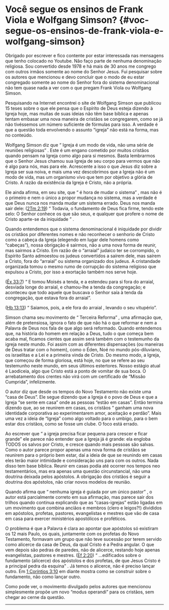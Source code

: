# Você segue os ensinos de Frank Viola e Wolfgang Simson? {#voc-segue-os-ensinos-de-frank-viola-e-wolfgang-simson}

Obrigado por escrever e fico contente por estar interessada nas mensagens que tenho colocado no Youtube. Não faço parte de nenhuma denominação religiosa. Sou convertido desde 1978 e há mais de 30 anos me congrego com outros irmãos somente ao nome do Senhor Jesus. Fui pesquisar sobre os autores que mencionou e devo concluir que o modo de eu estar congregado somente ao nome do Senhor fora do sistema denominacional não tem quase nada a ver com o que pregam Frank Viola ou Wolfgang Simson.

Pesquisando na Internet encontrei o site de Wolfgang Simson que publicou 15 teses sobre o que ele pensa que o Espírito de Deus esteja dizendo à Igreja hoje, mas muitas de suas ideias não têm base bíblica e apenas tentam embasar uma nova maneira de cristãos se congregarem, como se já não tivéssemos um número suficiente de fórmulas para isso. A verdade é que a questão toda envolvendo o assunto “igreja” não está na forma, mas no conteúdo.

Wolfgang Simson diz que “ Igreja é um modo de vida, não uma série de reuniões religiosas” . Este é um engano cometido por muitos cristãos quando pensam na Igreja como algo para si mesmos. Basta lembrarmos que o Senhor Jesus chamou sua Igreja de seu corpo para vermos que não é algo para nós, mas para ele. Acrescente a isso o que Jesus diz sobre a Igreja ser sua noiva, e mais uma vez descobrimos que a Igreja não é um modo de vida, mas um organismo vivo que tem por objetivo a glória de Cristo. A razão da existência da Igreja é Cristo, não a própria.

Ele ainda afirma, em seu site, que “ é hora de mudar o sistema” , mas não é o primeiro e nem o único a propor mudança no sistema, mas a verdade é que Deus nunca nos manda mudar um sistema errado. Deus nos manda sair dele: ([2Tm 2:19](http://bibliaonline.com.br/acf/2tm/2/19)) “ Todavia, o fundamento de Deus fica firme, tendo este selo: O Senhor conhece os que são seus, e qualquer que profere o nome de Cristo aparte-se da iniquidade ” .

Quando entendemos que o sistema denominacional é iniquidade por dividir os cristãos por diferentes nomes e não reconhecer o senhorio de Cristo como a cabeça da Igreja (elegendo em lugar dele homens como “cabeças”), nossa obrigação é sairmos, não a uma nova forma de reunir, mas sairmos a Cristo. Em razão de o “arraial” judaico ter se corrompido, o Espírito Santo admoestou os judeus convertidos a saírem dele, mas saírem a Cristo, fora do “arraial” ou sistema organizado dos judeus. A cristandade organizada tomou o mesmo rumo de corrupção do sistema religioso que expulsou a Cristo, por isso a exortação também nos serve hoje.

([Êx 33:7](http://bibliaonline.com.br/acf/ez/33/7)) “ E tomou Moisés a tenda, e a estendeu para si fora do arraial, desviada longe do arraial, e chamou-lhe a tenda da congregação; e aconteceu que todo aquele que buscava o Senhor saía à tenda da congregação, que estava fora do arraial”.

([Hb 13:13](http://bibliaonline.com.br/acf/hb/13/13)) “ Saiamos, pois, a ele fora do arraial , levando o seu vitupério”.

Simson chama seu movimento de “ Terceira Reforma” , uma afirmação que, além de pretensiosa, ignora o fato de que não há o que reformar e nem a Palavra de Deus nos fala de que algo será reformado. Quando entendemos que, na história do homem em relação a Deus, tudo o que começa bem acaba mal, ficamos cientes que assim será também com o testemunho da igreja neste mundo. Foi assim com as diferentes dispensações (ou maneiras de Deus tratar com o homem), como o Éden, Noé no mundo pós-diluviano, os israelitas e a Lei e a primeira vinda de Cristo. Do mesmo modo, a Igreja, que começou de forma gloriosa, está hoje, no que se refere ao seu testemunho neste mundo, em seus últimos estertores. Nosso estágio atual é Laodiceia, algo que Cristo está a ponto de vomitar de sua boca. O arrebatamento dos crentes não virá com um certificado de “Missão Cumprida”, infelizmente.

O autor diz que desde os tempos do Novo Testamento não existe uma “casa de Deus”. Ele segue dizendo que a Igreja é o povo de Deus e que a Igreja “se sente em casa” onde as pessoas “estão em casas”. Então termina dizendo que, ao se reunirem em casas, os cristãos “ ganham uma nova identidade corporativa ao experimentarem amor, aceitação e perdão”. Mais uma vez a ideia de “Igreja” como algo voltado para o umbigo, para o bem estar dos cristãos, como se fosse um clube. O foco está errado.

Ao escrever que “ a igreja precisa ficar pequena para crescer e ficar grande” ele parece não entender que a Igreja já é grande: ela engloba TODOS os salvos por Cristo, e cresce quando mais pessoas são salvas. Como o autor parece propor apenas uma nova forma de cristãos se reunirem para o próprio bem estar, daí a ideia de que se reunindo em casas eles terão maior intimidade e consideração uns para com os outros. Nada disso tem base bíblica. Reunir em casas podia até ocorrer nos tempos neo testamentários, mas era apenas uma questão circunstancial, não uma doutrina deixada pelos apóstolos. A obrigação dos cristãos é seguir a doutrina dos apóstolos, não criar novos modelos de reunião.

Quando afirma que “ nenhuma igreja é guiada por um único pastor” , o autor está parcialmente correto em sua afirmação, mas parece sair dos trilhos quando continua explicando que as “casas-igrejas” estão ligadas em um movimento que combina anciãos e membros (clero e leigos?!) divididos em apóstolos, profetas, pastores, evangelistas e mestres que vão de casa em casa para exercer ministérios apostólicos e proféticos.

O problema é que a Palavra é clara ao apontar que apóstolos só existiram os 12 mais Paulo, os quais, juntamente com os profetas do Novo Testamento, formavam um grupo que não teve sucessão por terem servido como alicerce da casa de Deus, da qual Cristo é a Pedra angular. O que vem depois são pedras de paredes, não de alicerce, restando hoje apenas evangelistas, pastores e mestres. ([Ef 2:20](http://bibliaonline.com.br/acf/ef/2/20)) “ ...edificados sobre o fundamento (alicerce) dos apóstolos e dos profetas, de que Jesus Cristo é a principal pedra da esquina” . Já temos o alicerce, não é preciso lançar outro. Em [1 Coríntios 3:10](http://bibliaonline.com.br/acf/1co/3/10) em diante mostra como se construir sobre o fundamento, não como lançar outro.

Como pode ver, o movimento divulgado pelos autores que mencionou simplesmente propõe um novo “modus operandi” para os cristãos, sem chegar ao cerne da questão.

*****